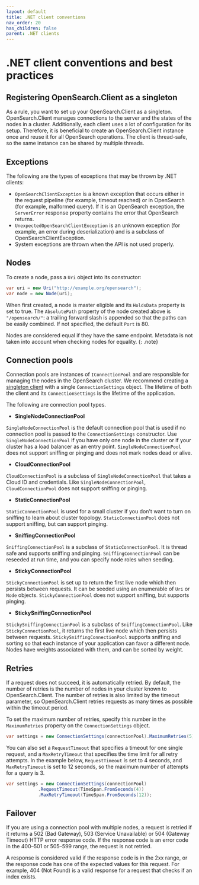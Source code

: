 ```yaml
---
layout: default
title: .NET client conventions
nav_order: 20
has_children: false
parent: .NET clients
---
```


# .NET client conventions and best practices

## Registering OpenSearch.Client as a singleton

As a rule, you want to set up your OpenSearch.Client as a singleton. OpenSearch.Client manages connections to the server and the states of the nodes in a cluster. Additionally, each client uses a lot of configuration for its setup. Therefore, it is beneficial to create an OpenSearch.Client instance once and reuse it for all OpenSearch operations. The client is thread-safe, so the same instance can be shared by multiple threads.

## Exceptions

The following are the types of exceptions that may be thrown by .NET clients:

- `OpenSearchClientException` is a known exception that occurs either in the request pipeline (for example, timeout reached) or in OpenSearch (for example, malformed query). If it is an OpenSearch exception, the `ServerError` response property contains the error that OpenSearch returns. 
- `UnexpectedOpenSearchClientException` is an unknown exception (for example, an error during deserialization) and is a subclass of OpenSearchClientException.
- System exceptions are thrown when the API is not used properly. 

## Nodes

To create a node, pass a `Uri` object into its constructor:

```cs
var uri = new Uri("http://example.org/opensearch");
var node = new Node(uri);
```

When first created, a node is master eligible and its `HoldsData` property is set to true. 
The `AbsolutePath` property of the node created above is `"/opensearch/"`: a trailing forward slash is appended so that the paths can be easily combined. If not specified, the default `Port` is 80.

Nodes are considered equal if they have the same endpoint. Metadata is not taken into account when checking nodes for equality.
{: .note}

## Connection pools

Connection pools are instances of `IConnectionPool` and are responsible for managing the nodes in the OpenSearch cluster. We recommend creating a [singleton client](#registering-the-osc-client-as-a-singleton) with a single `ConnectionSettings` object. The lifetime of both the client and its `ConnectionSettings` is the lifetime of the application.

The following are connection pool types.

- **SingleNodeConnectionPool**

`SingleNodeConnectionPool` is the default connection pool that is used if no connection pool is passed to the `ConnectionSettings` constructor. Use `SingleNodeConnectionPool` if you have only one node in the cluster or if your cluster has a load balancer as an entry point. `SingleNodeConnectionPool` does not support sniffing or pinging and does not mark nodes dead or alive. 

- **CloudConnectionPool**

`CloudConnectionPool` is a subclass of `SingleNodeConnectionPool` that takes a Cloud ID and credentials. Like `SingleNodeConnectionPool`, `CloudConnectionPool` does not support sniffing or pinging.

- **StaticConnectionPool**

`StaticConnectionPool` is used for a small cluster if you don't want to turn on sniffing to learn about cluster topology. `StaticConnectionPool` does not support sniffing, but can support pinging.

- **SniffingConnectionPool**

`SniffingConnectionPool` is a subclass of `StaticConnectionPool`. It is thread safe and supports sniffing and pinging. `SniffingConnectionPool` can be reseeded at run time, and you can specify node roles when seeding.

- **StickyConnectionPool**

`StickyConnectionPool` is set up to return the first live node which then persists between requests. It can be seeded using an enumerable of `Uri` or `Node` objects. `StickyConnectionPool` does not support sniffing, but supports pinging.

- **StickySniffingConnectionPool**

`StickySniffingConnectionPool` is a subclass of `SniffingConnectionPool`. Like `StickyConnectionPool`, it returns the first live node which then persists between requests. `StickySniffingConnectionPool` supports sniffing and sorting so that each instance of your application can favor a different node. Nodes have weights associated with them, and can be sorted by weight.

## Retries

If a request does not succeed, it is automatically retried. By default, the number of retries is the number of nodes in your cluster known to OpenSearch.Client. The number of retries is also limited by the timeout parameter, so OpenSearch.Client retries requests as many times as possible within the timeout period. 

To set the maximum number of retries, specify this number in the `MaximumRetries` property on the `ConnectionSettings` object.

```cs
var settings = new ConnectionSettings(connectionPool).MaximumRetries(5);
```

You can also set a `RequestTimeout` that specifies a timeout for one single request, and a `MaxRetryTimeout` that specifies the time limit for all retry attempts. In the example below, `RequestTimeout` is set to 4 seconds, and `MaxRetryTimeout` is set to 12 seconds, so the maximum number of attempts for a query is 3. 

```cs
var settings = new ConnectionSettings(connectionPool)
            .RequestTimeout(TimeSpan.FromSeconds(4))
            .MaxRetryTimeout(TimeSpan.FromSeconds(12));
```

## Failover

If you are using a connection pool with multiple nodes, a request is retried if it returns a 502 (Bad Gateway), 503 (Service Unavailable) or 504 (Gateway Timeout) HTTP error response code. If the response code is an error code in the 400–501 or 505–599 range, the request is not retried.

A response is considered valid if the response code is in the 2xx range, or the response code has one of the expected values for this request. For example, 404 (Not Found) is a valid response for a request that checks if an index exists.
